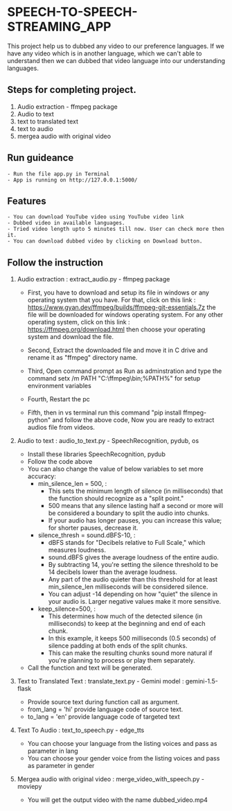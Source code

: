 # SPEECH-TO-SPEECH-STREAMING_APP
This project help us to dubbed any video to our preference languages. If we have any video which is in another language,  which we can't able to understand then we can dubbed that video language into our understanding languages.

## Steps for completing project.
1. Audio extraction - ffmpeg package
2. Audio to text
3. text to translated text
4. text to audio
5. mergea audio with original video

## Run guideance
    - Run the file app.py in Terminal
    - App is running on http://127.0.0.1:5000/

## Features
    - You can download YouTube video using YouTube video link
    - Dubbed video in available languages.
    - Tried video length upto 5 minutes till now. User can check more then it.
    - You can download dubbed video by clicking on Download button.

## Follow the instruction
1. Audio extraction : extract_audio.py  -  ffmpeg package
    - First, you have to download and setup its file in windows or any operating system that you have. For that, click on this link : https://www.gyan.dev/ffmpeg/builds/ffmpeg-git-essentials.7z  the file will be downloaded for windows operating system. For any other operating system, click on this link : https://ffmpeg.org/download.html  then choose your operating system and download the file.

    - Second, Extract the downloaded file and move it in C drive and rename it as "ffmpeg" directory name.

    - Third, Open command prompt as Run as adminstration and type the command setx /m PATH "C:\ffmpeg\bin;%PATH%"  for setup environment variables

    - Fourth, Restart the pc
    
    - Fifth, then in vs terminal run this command "pip install ffmpeg-python" and follow the above code, Now you are ready to extract audios file from videos.
    
2. Audio to text : audio_to_text.py  - SpeechRecognition, pydub, os
    - Install these libraries SpeechRecognition, pydub
    - Follow the code above
    - You can also change the value of below variables to set more accuracy:
        - min_silence_len = 500, : 
            - This sets the minimum length of silence (in milliseconds) that the function should recognize as a "split point."
            - 500 means that any silence lasting half a second or more will be considered a boundary to split the audio into chunks.
            - If your audio has longer pauses, you can increase this value; for shorter pauses, decrease it.
        - silence_thresh = sound.dBFS-10, :
            - dBFS stands for "Decibels relative to Full Scale," which measures loudness.
            - sound.dBFS gives the average loudness of the entire audio.
            - By subtracting 14, you're setting the silence threshold to be 14 decibels lower than the average loudness.
            - Any part of the audio quieter than this threshold for at least min_silence_len milliseconds will be considered silence.
            - You can adjust -14 depending on how "quiet" the silence in your audio is. Larger negative values make it more sensitive.
        - keep_silence=500, :
            - This determines how much of the detected silence (in milliseconds) to keep at the beginning and end of each chunk.
            - In this example, it keeps 500 milliseconds (0.5 seconds) of silence padding at both ends of the split chunks.
            - This can make the resulting chunks sound more natural if you're planning to process or play them separately.
    - Call the function and text will be generated.

3. Text to Translated Text : translate_text.py  - Gemini model : gemini-1.5-flask
    - Provide source text during function call as argument.
    - from_lang = 'hi' provide language code of source text.
    - to_lang = 'en' provide language code of targeted text

4. Text To Audio : text_to_speech.py  - edge_tts
    - You can choose your language from the listing voices and pass as parameter in lang 
    - You can choose your gender voice from the listing voices and pass as parameter in gender

5. Mergea audio with original video : merge_video_with_speech.py  - moviepy
    - You will get the output video with the name dubbed_video.mp4